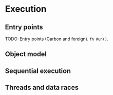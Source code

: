 # Execution

<!--
Part of the Carbon Language project, under the Apache License v2.0 with LLVM
Exceptions. See /LICENSE for license information.
SPDX-License-Identifier: Apache-2.0 WITH LLVM-exception
-->

## Entry points

TODO: Entry points (Carbon and foreign). `fn Run()`.

## Object model

## Sequential execution

## Threads and data races
